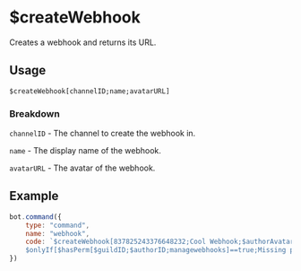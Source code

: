 # $createWebhook
Creates a webhook and returns its URL.

## Usage
```
$createWebhook[channelID;name;avatarURL]
```

### Breakdown
`channelID` - The channel to create the webhook in.

`name` - The display name of the webhook.

`avatarURL` - The avatar of the webhook.

## Example
```js
bot.command({
    type: "command",
    name: "webhook",
    code: `$createWebhook[837825243376648232;Cool Webhook;$authorAvatar]
    $onlyIf[$hasPerm[$guildID;$authorID;managewebhooks]==true;Missing permissions. You can't use that!]`
})
```
